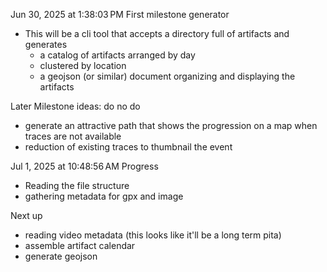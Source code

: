 
Jun 30, 2025 at 1:38:03 PM
First milestone generator

- This will be a cli tool that accepts a directory full of artifacts and generates
    - a catalog of artifacts arranged by day
    - clustered by location
    - a geojson (or similar) document organizing and displaying the artifacts

Later Milestone ideas: do no do
- generate an attractive path that shows the progression on a map when traces are not available
- reduction of existing traces to thumbnail the event


Jul 1, 2025 at 10:48:56 AM
Progress
- Reading the file structure
- gathering metadata for gpx and image

Next up
- reading video metadata (this looks like it'll be a long term pita)
- assemble artifact calendar
- generate geojson